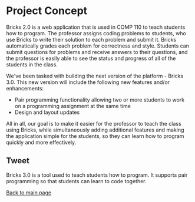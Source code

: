 # Project Concept

Bricks 2.0 is a web application that is used in COMP 110 to teach students how to program.  The professor assigns coding problems to students, who use Bricks to write their solution to each problem and submit it. Bricks automatically grades each problem for correctness and style.  Students can submit questions for problems and receive answers to their questions, and the professor is easily able to see the status and progress of all of the students in the class.

We've been tasked with building the next version of the platform - Bricks 3.0. This new version will include the following new features and/or enhancements:

* Pair programming functionality allowing two or more students to work on a programming assignment at the same time
* Design and layout updates

All in all, our goal is to make it easier for the professor to teach the class using Bricks, while simultaneously adding additional features and making the application simple for the students, so they can learn how to program quickly and more effectively.

## Tweet
Bricks 3.0 is a tool used to teach students how to program. It supports pair programming so that students can learn to code together.

[Back to main page](/Bricks-3.0/)
